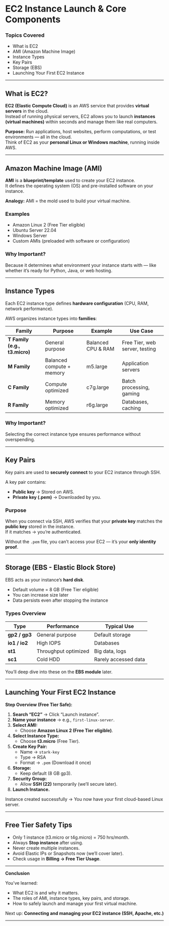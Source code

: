 #  EC2 Instance Launch & Core Components

### **Topics Covered**
- What is EC2  
- AMI (Amazon Machine Image)  
- Instance Types  
- Key Pairs  
- Storage (EBS)  
- Launching Your First EC2 Instance  

---

##  What is EC2?

**EC2 (Elastic Compute Cloud)** is an AWS service that provides **virtual servers** in the cloud.  
Instead of running physical servers, EC2 allows you to launch **instances (virtual machines)** within seconds and manage them like real computers.

 **Purpose:** Run applications, host websites, perform computations, or test environments — all in the cloud.  
 Think of EC2 as your **personal Linux or Windows machine**, running inside AWS.

---

##  Amazon Machine Image (AMI)

**AMI** is a **blueprint/template** used to create your EC2 instance.  
It defines the operating system (OS) and pre-installed software on your instance.

 **Analogy:** AMI = the mold used to build your virtual machine.

### **Examples**
- Amazon Linux 2 (Free Tier eligible)
- Ubuntu Server 22.04
- Windows Server
- Custom AMIs (preloaded with software or configuration)

### **Why Important?**
Because it determines what environment your instance starts with — like whether it’s ready for Python, Java, or web hosting.

---

##  Instance Types

Each EC2 instance type defines **hardware configuration** (CPU, RAM, network performance).

AWS organizes instance types into **families**:

| Family | Purpose | Example | Use Case |
|---------|----------|----------|----------|
| **T Family (e.g., t3.micro)** | General purpose | Balanced CPU & RAM | Free Tier, web server, testing |
| **M Family** | Balanced compute + memory | m5.large | Application servers |
| **C Family** | Compute optimized | c7g.large | Batch processing, gaming |
| **R Family** | Memory optimized | r6g.large | Databases, caching |

### **Why Important?**
Selecting the correct instance type ensures performance without overspending.

---

##  Key Pairs

Key pairs are used to **securely connect** to your EC2 instance through SSH.

A key pair contains:
- **Public key** → Stored on AWS.
- **Private key (.pem)** → Downloaded by you.

### **Purpose**
When you connect via SSH, AWS verifies that your **private key** matches the **public key** stored in the instance.  
If it matches → you’re authenticated.

 Without the `.pem` file, you can’t access your EC2 — it’s your **only identity proof**.

---

##  Storage (EBS - Elastic Block Store)

EBS acts as your instance’s **hard disk**.

- Default volume = 8 GB (Free Tier eligible)
- You can increase size later
- Data persists even after stopping the instance

### **Types Overview**
| Type | Performance | Typical Use |
|------|--------------|--------------|
| **gp2 / gp3** | General purpose | Default storage |
| **io1 / io2** | High IOPS | Databases |
| **st1** | Throughput optimized | Big data, logs |
| **sc1** | Cold HDD | Rarely accessed data |

 You’ll deep dive into these on the **EBS module** later.

---

##  Launching Your First EC2 Instance

**Step Overview (Free Tier Safe):**

1. **Search “EC2”** → Click “Launch instance”.
2. **Name your instance** → e.g., `first-linux-server`.
3. **Select AMI:**  
   - Choose **Amazon Linux 2 (Free Tier eligible)**.
4. **Select Instance Type:**  
   - Choose **t3.micro** (Free Tier).
5. **Create Key Pair:**  
   - Name → `stark-key`  
   - Type → RSA  
   - Format → `.pem` (Download it once)
6. **Storage:**  
   - Keep default (8 GB gp3).
7. **Security Group:**  
   - Allow **SSH (22)** temporarily (we’ll secure later).
8. **Launch Instance.**

 Instance created successfully → You now have your first cloud-based Linux server.

---

##  Free Tier Safety Tips

- Only 1 instance (t3.micro or t4g.micro) = 750 hrs/month.  
- Always **Stop instance** after using.  
- Never create multiple instances.  
- Avoid Elastic IPs or Snapshots now (we’ll cover later).  
- Check usage in **Billing → Free Tier Usage**.

---

 **Conclusion**

You’ve learned:
- What EC2 is and why it matters.
- The roles of AMI, instance types, key pairs, and storage.
- How to safely launch and manage your first virtual machine.

Next up: **Connecting and managing your EC2 instance (SSH, Apache, etc.)**

---


